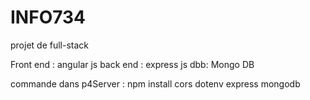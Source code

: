 # INFO734
projet de full-stack

Front end : angular js
back end : express js
dbb: Mongo DB

commande dans p4Server :
npm install cors dotenv express mongodb

